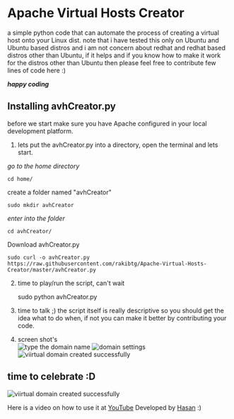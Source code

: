 # Apache Virtual Hosts Creator
a simple python code that can automate the process of creating a virtual host onto your Linux dist. 
note that i have tested this only on Ubuntu and Ubuntu based distros and i am not concern about redhat and redhat based distros other than Ubuntu, if it helps and if you know how to make it work for the distros other than Ubuntu then please feel free to contribute few lines of code here :) 

***happy coding***

 

Installing avhCreator.py
------------------------
before we start make sure you have Apache configured in your local development platform.

1) lets put the avhCreator.py into a directory, open the terminal and lets start. 

*go to the home directory*

    cd home/

create a folder named "avhCreator"

    sudo mkdir avhCreator
*enter into the folder*

    cd avhCreator/

Download avhCreator.py

    sudo curl -o avhCreator.py  https://raw.githubusercontent.com/rakibtg/Apache-Virtual-Hosts-Creator/master/avhCreator.py

2) time to play/run the script, can't wait

    sudo python avhCreator.py

3) time to talk ;) the script itself is really descriptive so you should get the idea what to do when, if not you can make it better by contributing your code.

4) screen shot's <br/> 
![type the domain name](http://i.imgur.com/IL2lakL.png)
![domain settings](http://i.imgur.com/ZrOaPEe.png)
![viirtual domain created successfully](http://i.imgur.com/K7Y6MdW.png)

time to celebrate :D
--------------------
![viirtual domain created successfully](http://i.imgur.com/7xv79F6.png)

Here is a video on how to use it at <a href="https://www.youtube.com/watch?v=-ruvoYbSbIU">YouTube</a>
Developed by <a href="https://twitter.com/rakibtg" target="_blank">Hasan</a> :)
